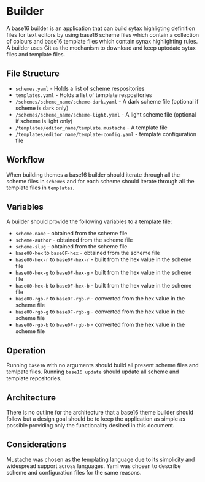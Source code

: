# Builder
A base16 builder is an application that can build sytax highligting definition files for text editors by using base16 scheme files which contain a collection of colours and base16 template files which contain synax highlighting rules. A builder uses Git as the mechanism to download and keep uptodate sytax files and template files.

## File Structure
- `schemes.yaml` - Holds a list of scheme respositories
- `templates.yaml` - Holds a list of template respositories
- `/schemes/scheme_name/scheme-dark.yaml` - A dark scheme file (optional if scheme is dark only)
- `/schemes/scheme_name/scheme-light.yaml` - A light scheme file (optional if scheme is light only)
- `/templates/editor_name/template.mustache` - A template file
- `/templates/editor_name/template-config.yaml` - template configuration file

## Workflow
When building themes a base16 builder should iterate through all the scheme files in `schemes` and for each scheme should iterate through all the template files in `templates`. 

## Variables
A builder should provide the following variables to a template file:

- `scheme-name` - obtained from the scheme file
- `scheme-author` - obtained from the scheme file
- `scheme-slug` - obtained from the scheme file
- `base00-hex` to `base0F-hex` - obtained from the scheme file
- `base00-hex-r` to `base0F-hex-r` - built from the hex value in the scheme file
- `base00-hex-g` to `base0F-hex-g` - built from the hex value in the scheme file
- `base00-hex-b` to `base0F-hex-b` - built from the hex value in the scheme file
- `base00-rgb-r` to `base0F-rgb-r` - converted from the hex value in the scheme file
- `base00-rgb-g` to `base0F-rgb-g` - converted from the hex value in the scheme file
- `base00-rgb-b` to `base0F-rgb-b` - converted from the hex value in the scheme file

## Operation
Running `base16` with no arguments should build all present scheme files and temlpate files. Running `base16 update` should update all scheme and template repositories.

## Architecture
There is no outline for the architecture that a base16 theme builder should follow but a design goal should be to keep the application as simple as possible providing only the functionality desibed in this document.

## Considerations
Mustache was chosen as the templating language due to its simplicity and widespread support across languages. Yaml was chosen to describe scheme and configuration files for the same reasons.